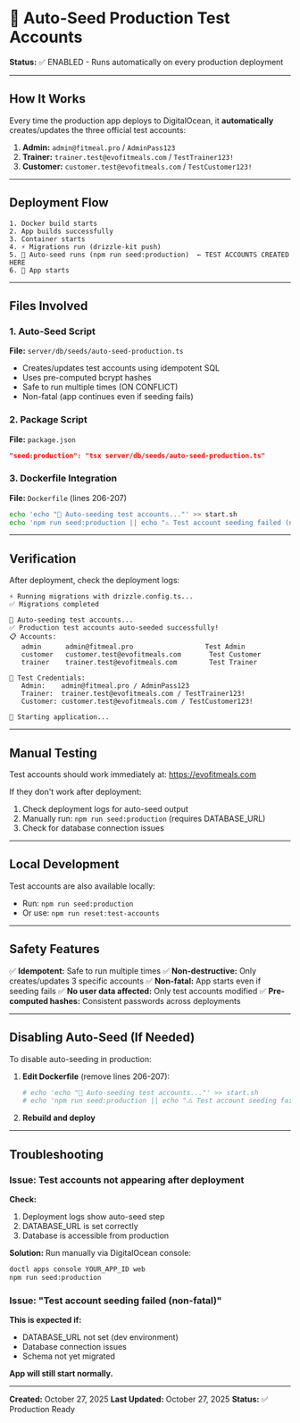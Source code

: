 # 🌱 Auto-Seed Production Test Accounts

**Status:** ✅ ENABLED - Runs automatically on every production deployment

---

## How It Works

Every time the production app deploys to DigitalOcean, it **automatically** creates/updates the three official test accounts:

1. **Admin:** `admin@fitmeal.pro` / `AdminPass123`
2. **Trainer:** `trainer.test@evofitmeals.com` / `TestTrainer123!`
3. **Customer:** `customer.test@evofitmeals.com` / `TestCustomer123!`

---

## Deployment Flow

```
1. Docker build starts
2. App builds successfully
3. Container starts
4. ⚡ Migrations run (drizzle-kit push)
5. 🌱 Auto-seed runs (npm run seed:production)  ← TEST ACCOUNTS CREATED HERE
6. 🎉 App starts
```

---

## Files Involved

### 1. Auto-Seed Script
**File:** `server/db/seeds/auto-seed-production.ts`
- Creates/updates test accounts using idempotent SQL
- Uses pre-computed bcrypt hashes
- Safe to run multiple times (ON CONFLICT)
- Non-fatal (app continues even if seeding fails)

### 2. Package Script
**File:** `package.json`
```json
"seed:production": "tsx server/db/seeds/auto-seed-production.ts"
```

### 3. Dockerfile Integration
**File:** `Dockerfile` (lines 206-207)
```bash
echo 'echo "🌱 Auto-seeding test accounts..."' >> start.sh
echo 'npm run seed:production || echo "⚠️ Test account seeding failed (non-fatal)"' >> start.sh
```

---

## Verification

After deployment, check the deployment logs:

```
⚡ Running migrations with drizzle.config.ts...
✅ Migrations completed

🌱 Auto-seeding test accounts...
✅ Production test accounts auto-seeded successfully!
📋 Accounts:
   admin      admin@fitmeal.pro                  Test Admin
   customer   customer.test@evofitmeals.com       Test Customer
   trainer    trainer.test@evofitmeals.com        Test Trainer

🔐 Test Credentials:
   Admin:    admin@fitmeal.pro / AdminPass123
   Trainer:  trainer.test@evofitmeals.com / TestTrainer123!
   Customer: customer.test@evofitmeals.com / TestCustomer123!

🎉 Starting application...
```

---

## Manual Testing

Test accounts should work immediately at: https://evofitmeals.com

If they don't work after deployment:
1. Check deployment logs for auto-seed output
2. Manually run: `npm run seed:production` (requires DATABASE_URL)
3. Check for database connection issues

---

## Local Development

Test accounts are also available locally:
- Run: `npm run seed:production`
- Or use: `npm run reset:test-accounts`

---

## Safety Features

✅ **Idempotent:** Safe to run multiple times
✅ **Non-destructive:** Only creates/updates 3 specific accounts
✅ **Non-fatal:** App starts even if seeding fails
✅ **No user data affected:** Only test accounts modified
✅ **Pre-computed hashes:** Consistent passwords across deployments

---

## Disabling Auto-Seed (If Needed)

To disable auto-seeding in production:

1. **Edit Dockerfile** (remove lines 206-207):
   ```bash
   # echo 'echo "🌱 Auto-seeding test accounts..."' >> start.sh
   # echo 'npm run seed:production || echo "⚠️ Test account seeding failed (non-fatal)"' >> start.sh
   ```

2. **Rebuild and deploy**

---

## Troubleshooting

### Issue: Test accounts not appearing after deployment

**Check:**
1. Deployment logs show auto-seed step
2. DATABASE_URL is set correctly
3. Database is accessible from production

**Solution:**
Run manually via DigitalOcean console:
```bash
doctl apps console YOUR_APP_ID web
npm run seed:production
```

### Issue: "Test account seeding failed (non-fatal)"

**This is expected if:**
- DATABASE_URL not set (dev environment)
- Database connection issues
- Schema not yet migrated

**App will still start normally.**

---

**Created:** October 27, 2025
**Last Updated:** October 27, 2025
**Status:** ✅ Production Ready
